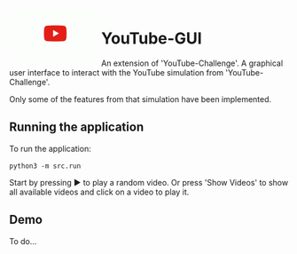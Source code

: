 <img align="left" width="166" height="94" src="youtube-logo.gif" alt="YouTube logo">

# YouTube-GUI

An extension of 'YouTube-Challenge'. A graphical user interface to interact with the YouTube simulation from 'YouTube-Challenge'.

Only some of the features from that simulation have been implemented.

## Running the application

To run the application:

```shell script
python3 -m src.run
```

Start by pressing :arrow_forward: to play a random video. Or press 'Show Videos' to show all available videos and click on a video to play it.

## Demo

To do...
